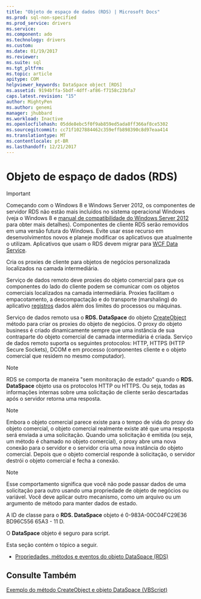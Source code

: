 ```yaml
---
title: "Objeto de espaço de dados (RDS) | Microsoft Docs"
ms.prod: sql-non-specified
ms.prod_service: drivers
ms.service: 
ms.component: ado
ms.technology: drivers
ms.custom: 
ms.date: 01/19/2017
ms.reviewer: 
ms.suite: sql
ms.tgt_pltfrm: 
ms.topic: article
apitype: COM
helpviewer_keywords: DataSpace object [RDS]
ms.assetid: 9194bffa-5bdf-4dff-af86-f7158c23bfa7
caps.latest.revision: "15"
author: MightyPen
ms.author: genemi
manager: jhubbard
ms.workload: Inactive
ms.openlocfilehash: 05dde8ebc5f0f9ab859ed5ada8ff366af8ce5302
ms.sourcegitcommit: cc71f1027884462c359effb898390c8d97eaa414
ms.translationtype: MT
ms.contentlocale: pt-BR
ms.lasthandoff: 12/21/2017
---
```

# <a name="dataspace-object-rds"></a>Objeto de espaço de dados (RDS)
> [!IMPORTANT]
>  Começando com o Windows 8 e Windows Server 2012, os componentes de servidor RDS não estão mais incluídos no sistema operacional Windows (veja o Windows 8 e [manual de compatibilidade do Windows Server 2012](https://www.microsoft.com/en-us/download/details.aspx?id=27416) para obter mais detalhes). Componentes de cliente RDS serão removidos em uma versão futura do Windows. Evite usar esse recurso em desenvolvimentos novos e planeje modificar os aplicativos que atualmente o utilizam. Aplicativos que usam o RDS devem migrar para [WCF Data Service](http://go.microsoft.com/fwlink/?LinkId=199565).  
  
 Cria os proxies de cliente para objetos de negócios personalizada localizados na camada intermediária.  
  
 Serviço de dados remoto deve proxies do objeto comercial para que os componentes do lado do cliente podem se comunicar com os objetos comerciais localizados na camada intermediária. Proxies facilitam o empacotamento, a descompactação e do transporte (marshaling) do aplicativo [registros](../../../ado/reference/ado-api/recordset-object-ado.md) dados além dos limites do processos ou máquinas.  
  
 Serviço de dados remoto usa o **RDS. DataSpace** do objeto [CreateObject](../../../ado/reference/rds-api/createobject-method-rds.md) método para criar os proxies do objeto de negócios. O proxy do objeto business é criado dinamicamente sempre que uma instância de sua contraparte do objeto comercial de camada intermediária é criada. Serviço de dados remoto suporta os seguintes protocolos: HTTP, HTTPS (HTTP Secure Sockets), DCOM e em processo (componentes cliente e o objeto comercial que residem no mesmo computador).  
  
> [!NOTE]
>  RDS se comporta de maneira "sem monitoração de estado" quando o **RDS. DataSpace** objeto usa os protocolos HTTP ou HTTPS. Ou seja, todas as informações internas sobre uma solicitação de cliente serão descartadas após o servidor retorna uma resposta.  
  
> [!NOTE]
>  Embora o objeto comercial parece existe para o tempo de vida do proxy do objeto comercial, o objeto comercial realmente existe até que uma resposta será enviada a uma solicitação. Quando uma solicitação é emitida (ou seja, um método é chamado no objeto comercial), o proxy abre uma nova conexão para o servidor e o servidor cria uma nova instância do objeto comercial. Depois que o objeto comercial responde à solicitação, o servidor destrói o objeto comercial e fecha a conexão.  
  
> [!NOTE]
>  Esse comportamento significa que você não pode passar dados de uma solicitação para outro usando uma propriedade de objeto de negócios ou variável. Você deve aplicar outro mecanismo, como um arquivo ou um argumento de método para manter dados de estado.  
  
 A ID de classe para o **RDS. DataSpace** objeto é 0-983A-00C04FC29E36 BD96C556 65A3 - 11 D.  
  
 O **DataSpace** objeto é seguro para script.  
  
 Esta seção contém o tópico a seguir.  
  
-   [Propriedades, métodos e eventos do objeto DataSpace (RDS)](../../../ado/reference/rds-api/dataspace-object-rds-properties-methods-and-events.md)  
  
## <a name="see-also"></a>Consulte Também  
 [Exemplo do método CreateObject e objeto DataSpace (VBScript)](../../../ado/reference/rds-api/dataspace-object-and-createobject-method-example-vbscript.md)


